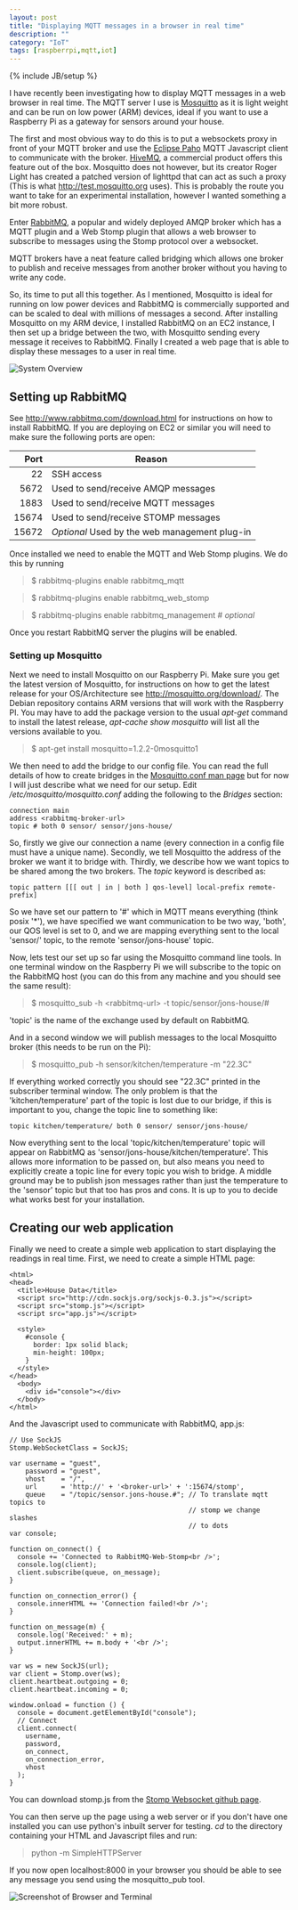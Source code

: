 ```yaml
---
layout: post
title: "Displaying MQTT messages in a browser in real time"
description: ""
category: "IoT"
tags: [raspberrpi,mqtt,iot]
---
```

{% include JB/setup %}

I have recently been investigating how to display MQTT messages in a web browser in real time. The MQTT server I use is [Mosquitto][3] as it is light weight and can be run on low power (ARM) devices, ideal if you want to use a Raspberry Pi as a gateway for sensors around your house. 

The first and most obvious way to do this is to put a websockets proxy in front of your MQTT broker and use the [Eclipse Paho][1] MQTT Javascript client to communicate with the broker. [HiveMQ][2], a commercial product offers this feature out of the box. Mosquitto does not however, but its creator Roger Light has created a patched version of lighttpd that can act as such a proxy (This is what http://test.mosquitto.org uses). This is probably the route you want to take for an experimental installation, however I wanted something a bit more robust.

Enter [RabbitMQ][4], a popular and widely deployed AMQP broker which has a MQTT plugin and a Web Stomp plugin that allows a web browser to subscribe to messages using the Stomp protocol over a websocket. 

MQTT brokers have a neat feature called bridging which allows one broker to publish and receive messages from another broker without you having to write any code. 

So, its time to put all this together. As I mentioned, Mosquitto is ideal for running on low power devices and RabbitMQ is commercially supported and can be scaled to deal with millions of messages a second. After installing Mosquitto on my ARM device, I installed RabbitMQ on an EC2 instance, I then set up a bridge between the two, with Mosquitto sending every message it receives to RabbitMQ. Finally I created a web page that is able to display these messages to a user in real time.

![System Overview](../assets/images/2013-11-02-comms_overview.png)

## Setting up RabbitMQ

See http://www.rabbitmq.com/download.html for instructions on how to install RabbitMQ. If you are deploying on EC2 or similar you will need to make sure the following ports are open:

Port  | Reason 
-----:|---------
22    | SSH access 
5672  | Used to send/receive AMQP messages 
1883  | Used to send/receive MQTT messages 
15674 | Used to send/receive STOMP messages 
15672 | *Optional* Used by the web management plug-in 


Once installed we need to enable the MQTT and Web Stomp plugins. We do this by running

> $ rabbitmq-plugins enable rabbitmq_mqtt

> $ rabbitmq-plugins enable rabbitmq\_web\_stomp

> $ rabbitmq-plugins enable rabbitmq_management # *optional* 


Once you restart RabbitMQ server the plugins will be enabled.

### Setting up Mosquitto

Next we need to install Mosquitto on our Raspberry Pi. Make sure you get the latest version of Mosquitto, for instructions on how to get the latest release for your OS/Architecture see http://mosquitto.org/download/. The Debian repository contains ARM versions that will work with the Raspberry PI. You may have to add the package version to the usual *apt-get* command to install the latest release, *apt-cache show mosquitto* will list all the versions available to you.

> $ apt-get install mosquitto=1.2.2-0mosquitto1

We then need to add the bridge to our config file. You can read the full details of how to create bridges in the [Mosquitto.conf man page][5] but for now I will just describe what we need for our setup. Edit */etc/mosquitto/mosquitto.conf* adding the following to the *Bridges* section:

    connection main
    address <rabbitmq-broker-url>
    topic # both 0 sensor/ sensor/jons-house/

So, firstly we give our connection a name (every connection in a config file must have a unique name). Secondly, we tell Mosquitto the address of the broker we want it to bridge with. Thirdly, we describe how we want topics to be shared among the two brokers. The *topic* keyword is described as:

    topic pattern [[[ out | in | both ] qos-level] local-prefix remote-prefix]

So we have set our pattern to '#' which in MQTT means everything (think posix '*'), we have specified we want communication to be two way, 'both', our QOS level is set to 0, and we are mapping everything sent to the local 'sensor/' topic, to the remote 'sensor/jons-house' topic.

Now, lets test our set up so far using the Mosquitto command line tools. In one terminal window on the Raspberry Pi we will subscribe to the topic on the RabbitMQ host (you can do this from any machine and you should see the same result):

> $ mosquitto_sub -h \<rabbitmq-url> -t topic/sensor/jons-house/#

'topic' is the name of the exchange used by default on RabbitMQ.

And in a second window we will publish messages to the local Mosquitto broker (this needs to be run on the Pi):

> $ mosquitto_pub -h sensor/kitchen/temperature -m "22.3C"

If everything worked correctly you should see "22.3C" printed in the subscriber terminal window. The only problem is that the 'kitchen/temperature' part of the topic is lost due to our bridge, if this is important to you, change the topic line to something like:

    topic kitchen/temperature/ both 0 sensor/ sensor/jons-house/
    
Now everything sent to the local 'topic/kitchen/temperature' topic will appear on RabbitMQ as 'sensor/jons-house/kitchen/temperature'. This allows more information to be passed on, but also means you need to explicitly create a topic line for every topic you wish to bridge. A middle ground may be to publish json messages rather than just the temperature to the 'sensor' topic but that too has pros and cons. It is up to you to decide what works best for your installation.

## Creating our web application

Finally we need to create a simple web application to start displaying the readings in real time. First, we need to create a simple HTML page:

    <html>
    <head>
      <title>House Data</title>
      <script src="http://cdn.sockjs.org/sockjs-0.3.js"></script>
      <script src="stomp.js"></script>
      <script src="app.js"></script>
 
      <style>
        #console {
          border: 1px solid black;
          min-height: 100px;
        }
      </style>
    </head>
      <body> 
        <div id="console"></div>    
      </body>
    </html>

And the Javascript used to communicate with RabbitMQ, app.js:

    // Use SockJS
    Stomp.WebSocketClass = SockJS;

    var username = "guest",
        password = "guest",
        vhost    = "/",
        url      = 'http://' + '<broker-url>' + ':15674/stomp',
        queue    = "/topic/sensor.jons-house.#"; // To translate mqtt topics to
        										 // stomp we change slashes 
        										 // to dots
    var console;

    function on_connect() {
      console += 'Connected to RabbitMQ-Web-Stomp<br />';
      console.log(client);
      client.subscribe(queue, on_message);
    }

    function on_connection_error() {
      console.innerHTML += 'Connection failed!<br />';
    }

    function on_message(m) {
      console.log('Received:' + m);
      output.innerHTML += m.body + '<br />';
    }

    var ws = new SockJS(url);
    var client = Stomp.over(ws);
    client.heartbeat.outgoing = 0;
    client.heartbeat.incoming = 0;

    window.onload = function () {
      console = document.getElementById("console");
      // Connect
      client.connect(
        username,
        password,
        on_connect,
        on_connection_error,
        vhost
      );
    }

You can download stomp.js from the [Stomp Websocket github page][6].

You can then serve up the page using a web server or if you don't have one installed you can use python's inbuilt server for testing. *cd* to the directory containing your HTML and Javascript files and run:

> python -m SimpleHTTPServer

If you now open localhost:8000 in your browser you should be able to see any message you send using the mosquitto_pub tool.


![Screenshot of Browser and Terminal](../assets/images/2013-11-02-mqtt_stomp_screenshot.png)

[1]: http://www.eclipse.org/paho/ "Eclipse Paho"
[2]: http://www.hivemq.com/ "HiveMQ"
[3]: http://mosquitto.org/ "Mosquitto"
[4]: http://www.rabbitmq.com/ "RabbitMQ"
[5]: http://mosquitto.org/man/mosquitto-conf-5.html "Mosquitto.conf Man Page"
[6]: https://github.com/jmesnil/stomp-websocket/ "Stomp Websockets"